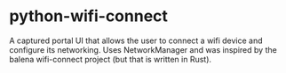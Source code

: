 # python-wifi-connect
A captured portal UI that allows the user to connect a wifi device and configure its networking.   Uses NetworkManager and was inspired by the balena wifi-connect project (but that is written in Rust).
